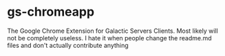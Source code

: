 gs-chromeapp
============

The Google Chrome Extension for Galactic Servers Clients.
Most likely will not be completely useless. I hate it when people change the readme.md files and don't actually contribute anything

